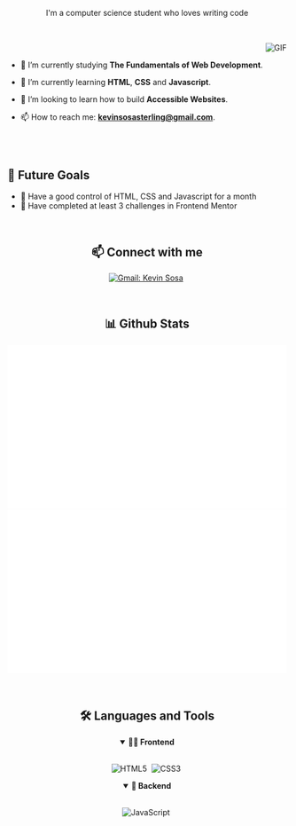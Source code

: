 <!-- Banner 20232A -->

<p align="center">
I'm a computer science student who loves writing code 
</p>

##

<br>

<!--- Web illustrations by Storyset ( https://storyset.com/web ) --->
<!---<img align="right" alt="GIF" src="https://user-images.githubusercontent.com/90595158/224520261-cac35362-4a70-4108-85c8-260ac8e0b0bd.svg#gh-dark-mode-only" width="360px"/>
<img align="right" alt="GIF" src="https://user-images.githubusercontent.com/90595158/224520109-e00b8f1e-08c9-4316-9920-ea4e88701a61.svg#gh-light-mode-only" width="360px"/>--->
<img align="right" alt="GIF" src="https://user-images.githubusercontent.com/96004910/227040035-41501314-0506-4f4d-86b6-3543362bec2f.gif"/>



<br>



- 🔭 I’m currently studying **The Fundamentals of Web Development**.

- 🌱 I’m currently learning **HTML**, **CSS** and **Javascript**.

- 🤝 I’m looking to learn how to build **Accessible Websites**.

- 📫 How to reach me: **kevinsosasterling@gmail.com**.



<br>
<br>

## 🎯 Future Goals

- 🌟 Have a good control of HTML, CSS and Javascript for a month
- 🚩 Have completed at least 3 challenges in Frontend Mentor

<br>

<h2 align="center">📫 Connect with me</h2>

<div align = "center">
    
[![Gmail: Kevin Sosa](https://img.shields.io/badge/-gmail-red?style=for-the-badge&logo=Gmail&logoColor=white&link=mailto:kevinsosasterling@gmail.com)](mailto:kevinsosasterling@gmail.com)&nbsp;
  
</div>

<br>
<h2 align="center">📊 Github Stats</h2>

<div align = "center">

![Stats Overview](https://raw.githubusercontent.com/KevSSter/github-stats/master/generated/overview.svg#gh-dark-mode-only)
![Most Used Languages](https://raw.githubusercontent.com/KevSSter/github-stats/master/generated/languages.svg#gh-dark-mode-only)

</div>
<br>



<div align = "center">

<h2 align="center">🛠️ Languages and Tools</h2>

<details open>
<summary><b>🏄‍♂️ Frontend</b></summary>
<br>
  
![HTML5](https://img.shields.io/badge/-HTML5-E34F26?style=for-the-badge&logo=html5&logoColor=white)&nbsp;
![CSS3](https://img.shields.io/badge/-CSS3-1572B6?style=for-the-badge&logo=css3)&nbsp;
</details>

<details open>
<summary><b>🧰 Backend</b></summary>
<br>

![JavaScript](https://img.shields.io/badge/Javascript-F7DF1E.svg?style=for-the-badge&logo=javascript&logoColor=black)&nbsp;
</details>

